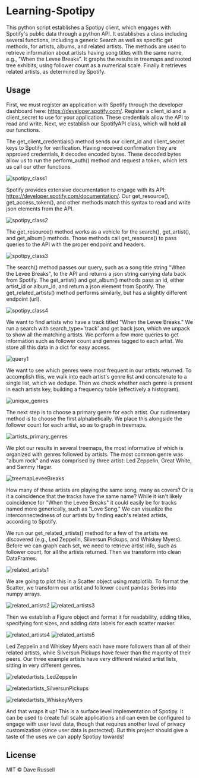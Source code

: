# Learning-Spotipy
This python script establishes a Spotipy client, which engages with Spotify's public data through a python API. It establishes a class including several functions, including a generic Search as well as specific get methods, for artists, albums, and related artists. The methods are used to retrieve information about artists having song titles with the same name, e.g., "When the Levee Breaks". It graphs the results in treemaps and rooted tree exhibits, using follower count as a numerical scale. Finally it retrieves related artists, as determined by Spotify.

## Usage
First, we must register an application with Spotify through the developer dashboard here: https://developer.spotify.com/. Register a client_id and a client_secret to use for your application. These credentials allow the API to read and write. Next, we establish our SpotifyAPI class, which will hold all our functions.

The get_client_credentials() method sends our client_id and client_secret keys to Spotify for verification. Having received confirmation they are approved credentials, it decodes encoded bytes. These decoded bytes allow us to run the perform_auth() method and request a token, which lets us call our other functions.

![spotipy_class1](https://github.com/drussel4/Learning-Spotipy/blob/master/img/Code/spotipy_class1.png?raw=true)

Spotify provides extensive documentation to engage with its API: https://developer.spotify.com/documentation/. Our get_resource(), get_access_token(), and other methods match this syntax to read and write json elements from the API.

![spotipy_class2](https://github.com/drussel4/Learning-Spotipy/blob/master/img/Code/spotipy_class2.png?raw=true)

The get_resource() method works as a vehicle for the search(), get_artist(), and get_album() methods. Those methods call get_resource() to pass queries to the API with the proper endpoint and headers.

![spotipy_class3](https://github.com/drussel4/Learning-Spotipy/blob/master/img/Code/spotipy_class3.png?raw=true)

The search() method passes our query, such as a song title string "When the Levee Breaks", to the API and returns a json string carrying data back from Spotify. The get_artist() and get_album() methods pass an id, either artist_id or album_id, and return a json element from Spotify. The get_related_artists() method performs similarly, but has a slightly different endpoint (url).

![spotipy_class4](https://github.com/drussel4/Learning-Spotipy/blob/master/img/Code/spotipy_class4.png?raw=true)

We want to find artists who have a track titled "When the Levee Breaks." We run a search with search_type='track' and get back json, which we unpack to show all the matching artists. We perform a few more queries to get information such as follower count and genres tagged to each artist. We store all this data in a dict for easy access.

![query1](https://github.com/drussel4/Learning-Spotipy/blob/master/img/Code/query1.png?raw=true)

We want to see which genres were most frequent in our artists returned. To accomplish this, we walk into each artist's genre list and concatenate to a single list, which we dedupe. Then we check whether each genre is present in each artists key, building a frequency table (effectively a histogram).

![unique_genres](https://github.com/drussel4/Learning-Spotipy/blob/master/img/Code/unique_genres.png?raw=true)

The next step is to choose a primary genre for each artist. Our rudimentary method is to choose the first alphabetically. We place this alongside the follower count for each artist, so as to graph in treemaps.

![artists_primary_genres](https://github.com/drussel4/Learning-Spotipy/blob/master/img/Code/artists_primary_genres.png?raw=true)

We plot our results in several treemaps, the most informative of which is organized with genres followed by artists. The most common genre was "album rock" and was comprised by three artist: Led Zeppelin, Great White, and Sammy Hagar.

![treemapLeveeBreaks](https://github.com/drussel4/Learning-Spotipy/blob/master/img/Exhibits/treemapLeveeBreaks.png?raw=true)

How many of these artists are playing the same song, many as covers? Or is it a coincidence that the tracks have the same name? While it isn't likely coincidence for "When the Levee Breaks" it could easily be for tracks named more generically, such as "Love Song." We can visualize the interconnectedness of our artists by finding each's related artists, according to Spotify.

We run our get_related_artists() method for a few of the artists we discovered (e.g., Led Zeppelin, Silversun Pickups, and Whiskey Myers). Before we can graph each set, we need to retrieve artist info, such as follower count, for all the artists returned. Then we transform into clean DataFrames.

![related_artists1](https://github.com/drussel4/Learning-Spotipy/blob/master/img/Code/related_artists1.png?raw=true)

We are going to plot this in a Scatter object using matplotlib. To format the Scatter, we transform our artist and follower count pandas Series into numpy arrays.

![related_artists2](https://github.com/drussel4/Learning-Spotipy/blob/master/img/Code/related_artists2.png?raw=true)
![related_artists3](https://github.com/drussel4/Learning-Spotipy/blob/master/img/Code/related_artists3.png?raw=true)

Then we establish a Figure object and format it for readability, adding titles, specifying font sizes, and adding data labels for each scatter marker.

![related_artists4](https://github.com/drussel4/Learning-Spotipy/blob/master/img/Code/related_artists4.png?raw=true)
![related_artists5](https://github.com/drussel4/Learning-Spotipy/blob/master/img/Code/related_artists5.png?raw=true)

Led Zeppelin and Whiskey Myers each have more followers than all of their related artists, while Silversun Pickups have fewer than the majority of their peers. Our three example artists have very different related artist lists, sitting in very different genres.

![relatedartists_LedZeppelin](https://github.com/drussel4/Learning-Spotipy/blob/master/img/Exhibits/relatedartists_LedZeppelin.png?raw=true)

![relatedartists_SilversunPickups](https://github.com/drussel4/Learning-Spotipy/blob/master/img/Exhibits/relatedartists_SilversunPickups.png?raw=true)

![relatedartists_WhiskeyMyers](https://github.com/drussel4/Learning-Spotipy/blob/master/img/Exhibits/relatedartists_WhiskeyMyers.png?raw=true)

And that wraps it up! This is a surface level implementation of Spotipy. It can be used to create full scale applications and can even be configured to engage with user level data, though that requires another level of privacy customization (since user data is protected). But this project should give a taste of the uses we can apply Spotipy towards!

## License

MIT © Dave Russell

